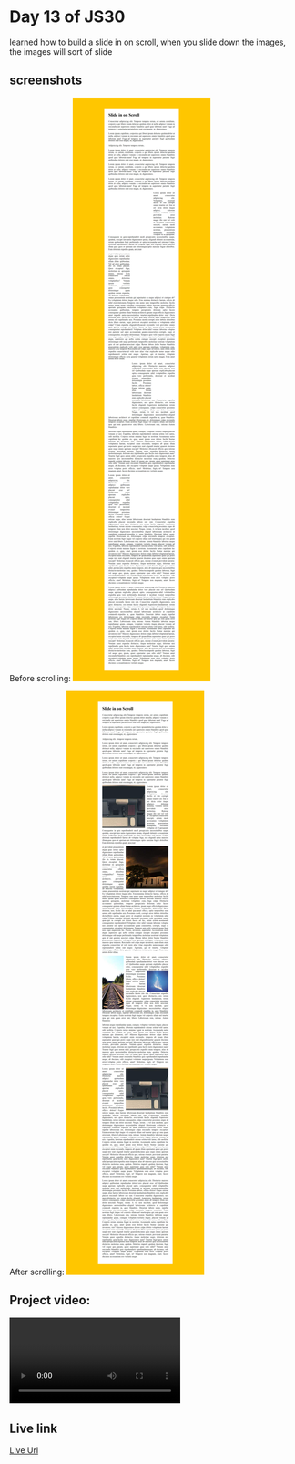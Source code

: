 # Day 13 of JS30 

learned how to build a slide in on scroll, when you slide down the images,
the images will sort of slide

## screenshots

Before scrolling:
![before](<screenshots and recordings/screencapture-before.png>)

After scrolling:
![after](<screenshots and recordings/screencapture-after.png>)

## Project video:
<video src="screenshots%20and%20recordings/recording.mp4" controls title="Title"></video>

## Live link
[Live Url](https://psargar616.github.io/13---Slide-in-on-Scroll/)